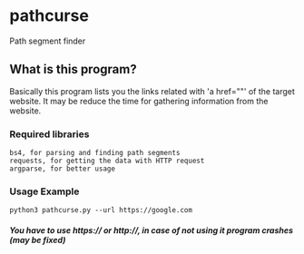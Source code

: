 # pathcurse
Path segment finder

## What is this program?
Basically this program lists you the links related with 'a href=""' of the target website.
It may be reduce the time for gathering information from the website.

### Required libraries
```
bs4, for parsing and finding path segments
requests, for getting the data with HTTP request
argparse, for better usage
```
### Usage Example
```
python3 pathcurse.py --url https://google.com
```
#### *You have to use https:// or http://, in case of not using it program crashes (may be fixed)*
